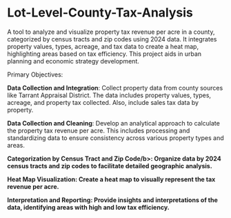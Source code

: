 # Lot-Level-County-Tax-Analysis

A tool to analyze and visualize property tax revenue per acre in a county, categorized by census tracts and zip codes using 2024 data. It integrates property values, types, acreage, and tax data to create a heat map, highlighting areas based on tax efficiency. This project aids in urban planning and economic strategy development.

Primary Objectives:

<b>Data Collection and Integration</b>: Collect property data from county sources like Tarrant Appraisal District. The data includes property values, types, acreage, and property tax collected. Also, include sales tax data by property.

<b>Data Collection and Cleaning</b>: Develop an analytical approach to calculate the property tax revenue per acre. This includes processing and standardizing data to ensure consistency across various property types and areas.

<b>Categorization by Census Tract and Zip Code/b>: Organize data by 2024 census tracts and zip codes to facilitate detailed geographic analysis.

<b>Heat Map Visualization</b>: Create a heat map to visually represent the tax revenue per acre. 

Interpretation and Reporting: Provide insights and interpretations of the data, identifying areas with high and low tax efficiency.
